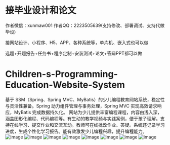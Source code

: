 # 接毕业设计和论文
作者微信：xunmaw001  作者QQ：2223505639(支持修改、部署调试、支持代做毕设)

接网站设计、小程序、H5、APP、各种系统等，单片机、嵌入式也可以做

选题+开题报告+任务书+程序定制+安装测试+论文+答辩PPT都可以做
# Children-s-Programming-Education-Website-System
基于 SSM（Spring、Spring MVC、MyBatis）的少儿编程教育网站系统，稳定性与灵活性兼备。Spring 助力组件管理与事务处理，Spring MVC 实现高效请求响应，MyBatis 完成数据持久化。  网站为少儿提供丰富编程课程，内容由浅入深，涵盖图形化编程、代码编程等。有生动的教学视频与实践案例，便于孩子理解。支持在线学习、提交作业和交流互动。教师可在线批改作业、答疑。系统还记录学习进度，生成个性化学习报告。能有效激发少儿编程兴趣，提升编程能力。 
![image](https://github.com/user-attachments/assets/5b878d10-c113-48bb-bc09-c14a3a593e0b)
![image](https://github.com/user-attachments/assets/3c6912e8-2c62-4e7a-ad1f-7e3d6247c006)
![image](https://github.com/user-attachments/assets/e684455a-9852-4032-9ef8-61906eca63d8)
![image](https://github.com/user-attachments/assets/036b33ae-8cc1-4f16-8c17-f3e0d7ddcf39)
![image](https://github.com/user-attachments/assets/560a45ae-97a3-4f83-adb3-f9177f908e37)
![image](https://github.com/user-attachments/assets/9b020a6e-094b-4076-b60f-3714f0646c5f)
![image](https://github.com/user-attachments/assets/a4a2d43b-d05b-4407-b02d-6b548f6bc33d)
![image](https://github.com/user-attachments/assets/c83258ef-83c0-4dd6-be09-0b65957597c9)
